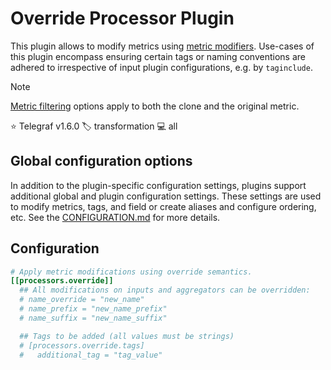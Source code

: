 # Override Processor Plugin

This plugin allows to modify metrics using [metric modifiers][modifiers].
Use-cases of this plugin encompass ensuring certain tags or naming conventions
are adhered to irrespective of input plugin configurations, e.g. by
`taginclude`.

> [!NOTE]
> [Metric filtering][filtering] options apply to both the clone and the
> original metric.

⭐ Telegraf v1.6.0
🏷️ transformation
💻 all

[modifiers]: /docs/CONFIGURATION.md#modifiers
[filtering]: /docs/CONFIGURATION.md#metric-filtering

## Global configuration options <!-- @/docs/includes/plugin_config.md -->

In addition to the plugin-specific configuration settings, plugins support
additional global and plugin configuration settings. These settings are used to
modify metrics, tags, and field or create aliases and configure ordering, etc.
See the [CONFIGURATION.md][CONFIGURATION.md] for more details.

[CONFIGURATION.md]: ../../../docs/CONFIGURATION.md#plugins

## Configuration

```toml @sample.conf
# Apply metric modifications using override semantics.
[[processors.override]]
  ## All modifications on inputs and aggregators can be overridden:
  # name_override = "new_name"
  # name_prefix = "new_name_prefix"
  # name_suffix = "new_name_suffix"

  ## Tags to be added (all values must be strings)
  # [processors.override.tags]
  #   additional_tag = "tag_value"
```
